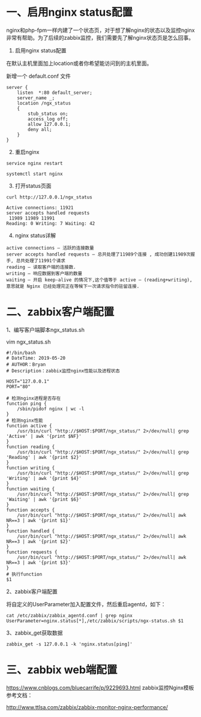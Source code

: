 # 一、启用nginx status配置

nginx和php-fpm一样内建了一个状态页，对于想了解nginx的状态以及监控nginx非常有帮助。为了后续的zabbix监控，我们需要先了解nginx状态页是怎么回事。

1. 启用nginx status配置

在默认主机里面加上location或者你希望能访问到的主机里面。

新增一个 default.conf 文件
```
server {
    listen  *:80 default_server;
    server_name _;
    location /ngx_status 
    {
        stub_status on;
        access_log off;
        allow 127.0.0.1;
        deny all;
    }
}
```
2. 重启nginx
```
service nginx restart

systemctl start nginx
```

3. 打开status页面
```
curl http://127.0.0.1/ngx_status

Active connections: 11921 
server accepts handled requests
 11989 11989 11991 
Reading: 0 Writing: 7 Waiting: 42
```

4. nginx status详解
```
active connections – 活跃的连接数量
server accepts handled requests — 总共处理了11989个连接 , 成功创建11989次握手, 总共处理了11991个请求
reading — 读取客户端的连接数.
writing — 响应数据到客户端的数量
waiting — 开启 keep-alive 的情况下,这个值等于 active – (reading+writing), 意思就是 Nginx 已经处理完正在等候下一次请求指令的驻留连接.
```

# 二、zabbix客户端配置

1、编写客户端脚本ngx_status.sh

vim ngx_status.sh

```
#!/bin/bash
# DateTime: 2019-05-20
# AUTHOR：Bryan
# Description：zabbix监控nginx性能以及进程状态

HOST="127.0.0.1"
PORT="80"

# 检测nginx进程是否存在
function ping {
    /sbin/pidof nginx | wc -l 
}
# 检测nginx性能
function active {
    /usr/bin/curl "http://$HOST:$PORT/ngx_status/" 2>/dev/null| grep 'Active' | awk '{print $NF}'
}
function reading {
    /usr/bin/curl "http://$HOST:$PORT/ngx_status/" 2>/dev/null| grep 'Reading' | awk '{print $2}'
}
function writing {
    /usr/bin/curl "http://$HOST:$PORT/ngx_status/" 2>/dev/null| grep 'Writing' | awk '{print $4}'
}
function waiting {
    /usr/bin/curl "http://$HOST:$PORT/ngx_status/" 2>/dev/null| grep 'Waiting' | awk '{print $6}'
}
function accepts {
    /usr/bin/curl "http://$HOST:$PORT/ngx_status/" 2>/dev/null| awk NR==3 | awk '{print $1}'
}
function handled {
    /usr/bin/curl "http://$HOST:$PORT/ngx_status/" 2>/dev/null| awk NR==3 | awk '{print $2}'
}
function requests {
    /usr/bin/curl "http://$HOST:$PORT/ngx_status/" 2>/dev/null| awk NR==3 | awk '{print $3}'
}
# 执行function
$1
```

2、zabbix客户端配置

将自定义的UserParameter加入配置文件，然后重启agentd，如下：
```
cat /etc/zabbix/zabbix_agentd.conf | grep nginx
UserParameter=nginx.status[*],/etc/zabbix/scripts/ngx-status.sh $1
```

3、zabbix_get获取数据
```
zabbix_get -s 127.0.0.1 -k 'nginx.status[ping]'
```

# 三、zabbix web端配置


https://www.cnblogs.com/bluecarrife/p/9229693.html  zabbix监控Nginx模板
参考文档：

http://www.ttlsa.com/zabbix/zabbix-monitor-nginx-performance/ 
